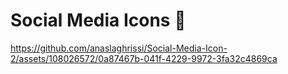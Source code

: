 # Social Media Icons 🤩

https://github.com/anaslaghrissi/Social-Media-Icon-2/assets/108026572/0a87467b-041f-4229-9972-3fa32c4869ca

